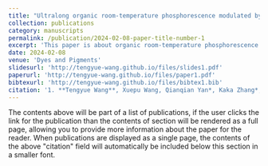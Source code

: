 ```yaml
---
title: "Ultralong organic room-temperature phosphorescence modulated by balancing intramolecular charge transfer and localized excitation character of excited states"
collection: publications
category: manuscripts
permalink: /publication/2024-02-08-paper-title-number-1
excerpt: 'This paper is about organic room-temperature phosphorescence.'
date: 2024-02-08
venue: 'Dyes and Pigments'
slidesurl: 'http://tengyue-wang.github.io/files/slides1.pdf'
paperurl: 'http://tengyue-wang.github.io/files/paper1.pdf'
bibtexurl: 'http://tengyue-wang.github.io/files/bibtex1.bib'
citation: '1. **Tengyue Wang**, Xuepu Wang, Qianqian Yan*, Kaka Zhang*, *Ultralong Organic Room-Temperature Phosphorescence Modulated by Balancing Intramolecular Charge Transfer and Localized Excitation Character of Excited States*. **Dyes and Pigments**, 2024, 224, 112024.'
---
```

The contents above will be part of a list of publications, if the user clicks the link for the publication than the contents of section will be rendered as a full page, allowing you to provide more information about the paper for the reader. When publications are displayed as a single page, the contents of the above "citation" field will automatically be included below this section in a smaller font.
